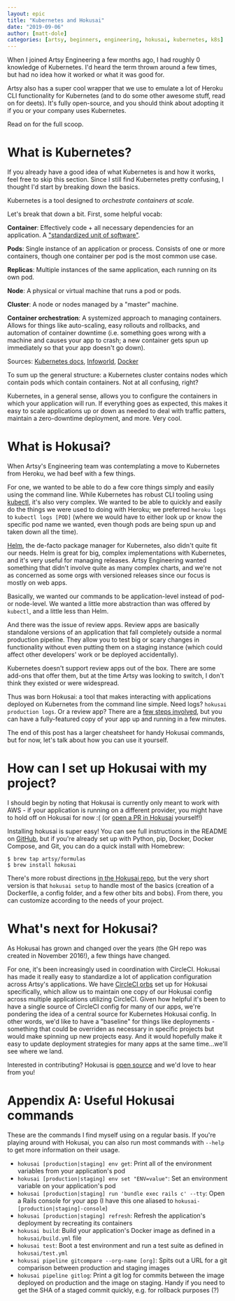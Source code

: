 ```yaml
---
layout: epic
title: "Kubernetes and Hokusai"
date: "2019-09-06"
author: [matt-dole]
categories: [artsy, beginners, engineering, hokusai, kubernetes, k8s]
---
```


When I joined Artsy Engineering a few months ago, I had roughly 0 knowledge of Kubernetes. I'd heard the term
thrown around a few times, but had no idea how it worked or what it was good for.

Artsy also has a super cool wrapper that we use to emulate a lot of Heroku CLI functionality for Kubernetes (and to
do some other awesome stuff, read on for deets). It's fully open-source, and you should think about adopting it if
you or your company uses Kubernetes.

Read on for the full scoop.

<!-- more -->

# What is Kubernetes?

If you already have a good idea of what Kubernetes is and how it works, feel free to skip this section. Since I
still find Kubernetes pretty confusing, I thought I'd start by breaking down the basics.

Kubernetes is a tool designed to _orchestrate containers at scale._

Let's break that down a bit. First, some helpful vocab:

**Container**: Effectively code + all necessary dependencies for an application. A
["standardized unit of software"](https://www.docker.com/resources/what-container).

**Pods**: Single instance of an application or process. Consists of one or more containers, though one container
per pod is the most common use case.

**Replicas**: Multiple instances of the same application, each running on its own pod.

**Node**: A physical or virtual machine that runs a pod or pods.

**Cluster**: A node or nodes managed by a "master" machine.

**Container orchestration**: A systemized approach to managing containers. Allows for things like auto-scaling,
easy rollouts and rollbacks, and automation of container downtime (i.e. something goes wrong with a machine and
causes your app to crash; a new container gets spun up immediately so that your app doesn't go down).

Sources: [Kubernetes docs](https://kubernetes.io/docs/concepts/overview/what-is-kubernetes/),
[Infoworld](https://www.infoworld.com/article/3268073/what-is-kubernetes-your-next-application-platform.html),
[Docker](https://www.docker.com/resources/what-container)

To sum up the general structure: a Kubernetes cluster contains nodes which contain pods which contain containers.
Not at all confusing, right?

Kubernetes, in a general sense, allows you to configure the containers in which your application will run. If
everything goes as expected, this makes it easy to scale applications up or down as needed to deal with traffic
patters, maintain a zero-downtime deployment, and more. Very cool.

# What is Hokusai?

When Artsy's Engineering team was contemplating a move to Kubernetes from Heroku, we had beef with a few things.

For one, we wanted to be able to do a few core things simply and easily using the command line. While Kubernetes
has robust CLI tooling using [kubectl](https://kubernetes.io/docs/reference/kubectl/overview/), it's also very
complex. We wanted to be able to quickly and easily do the things we were used to doing with Heroku; we preferred
`heroku logs` to `kubectl logs [POD]` (where we would have to either look up or know the specific pod name we
wanted, even though pods are being spun up and taken down all the time).

[Helm](https://helm.sh), the de-facto package manager for Kubernetes, also didn't quite fit our needs. Helm is
great for big, complex implementations with Kubernetes, and it's very useful for managing releases. Artsy
Engineering wanted something that didn't involve quite as many complex charts, and we're not as concerned as some
orgs with versioned releases since our focus is mostly on web apps.

Basically, we wanted our commands to be application-level instead of pod- or node-level. We wanted a little more
abstraction than was offered by `kubectl`, and a little less than Helm.

And there was the issue of review apps. Review apps are basically standalone versions of an application that fall
completely outside a normal production pipeline. They allow you to test big or scary changes in functionality
without even putting them on a staging instance (which could affect other developers' work or be deployed
accidentally).

Kubernetes doesn't support review apps out of the box. There are some add-ons that offer them, but at the time
Artsy was looking to switch, I don't think they existed or were widespread.

Thus was born Hokusai: a tool that makes interacting with applications deployed on Kubernetes from the command line
simple. Need logs? `hokusai production logs`. Or a review app? There are a
[few steps involved](https://github.com/artsy/hokusai/blob/master/docs/Review_Apps.md), but you can have a
fully-featured copy of your app up and running in a few minutes.

The end of this post has a larger cheatsheet for handy Hokusai commands, but for now, let's talk about how you can
use it yourself.

# How can I set up Hokusai with my project?

I should begin by noting that Hokusai is currently only meant to work with AWS - if your application is running on
a different provider, you might have to hold off on Hokusai for now :( (or
[open a PR in Hokusai](https://github.com/artsy/hokusai) yourself!)

Installing hokusai is super easy! You can see full instructions in the README on
[GitHub](https://github.com/artsy/hokusai), but if you're already set up with Python, pip, Docker, Docker Compose,
and Git, you can do a quick install with Homebrew:

```
$ brew tap artsy/formulas
$ brew install hokusai
```

There's more robust directions
[in the Hokusai repo](https://github.com/artsy/hokusai/blob/master/docs/Getting_Started.md), but the very short
version is that `hokusai setup` to handle most of the basics (creation of a Dockerfile, a config folder, and a few
other bits and bobs). From there, you can customize according to the needs of your project.

# What's next for Hokusai?

As Hokusai has grown and changed over the years (the GH repo was created in November 2016!), a few things have
changed.

For one, it's been increasingly used in coordination with CircleCI. Hokusai has made it really easy to standardize
a lot of application configuration across Artsy's applications. We have
[CircleCI orbs](https://github.com/artsy/orbs/blob/master/src/hokusai) set up for Hokusai specifically, which allow
us to maintain one copy of our Hokusai config across multiple applications utilizing CircleCI. Given how helpful
it's been to have a single source of CircleCI config for many of our apps, we're pondering the idea of a central
source for Kubernetes Hokusai config. In other words, we'd like to have a "baseline" for things like deployments -
something that could be overriden as necessary in specific projects but would make spinning up new projects easy.
And it would hopefully make it easy to update deployment strategies for many apps at the same time...we'll see
where we land.

Interested in contributing? Hokusai is
[open source](https://artsy.github.io/blog/2019/04/29/how-did-artsy-become-oss-by-default/) and we'd love to hear
from you!

# Appendix A: Useful Hokusai commands

These are the commands I find myself using on a regular basis. If you're playing around with Hokusai, you can also
run most commands with `--help` to get more information on their usage.

- `hokusai [production|staging] env get`: Print all of the environment variables from your application's pod
- `hokusai [production|staging] env set "ENV=value"`: Set an environment variable on your application's pod
- `hokusai [production|staging] run 'bundle exec rails c' --tty`: Open a Rails console for your app (I have this
  one aliased to `hokusai-[production|staging]-console`)
- `hokusai [production|staging] refresh`: Refresh the application's deployment by recreating its containers
- `hokusai build`: Build your application's Docker image as defined in a `hokusai/build.yml` file
- `hokusai test`: Boot a test environment and run a test suite as defined in `hokusai/test.yml`
- `hokusai pipeline gitcompare --org-name [org]`: Spits out a URL for a git comparison between production and
  staging images
- `hokusai pipeline gitlog`: Print a git log for commits between the image deployed on production and the image on
  staging. Handy if you need to get the SHA of a staged commit quickly, e.g. for rollback purposes (?)

